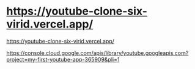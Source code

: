 # https://youtube-clone-six-virid.vercel.app/
https://youtube-clone-six-virid.vercel.app/

https://console.cloud.google.com/apis/library/youtube.googleapis.com?project=my-first-youtube-app-365909&pli=1